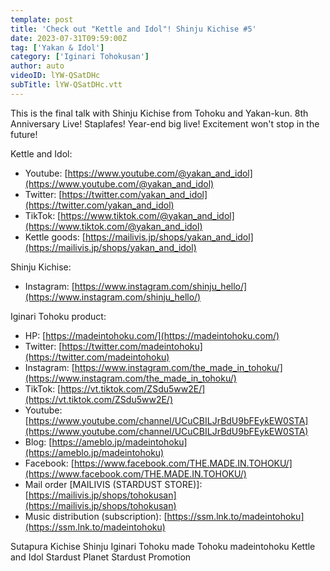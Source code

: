 ```yaml
---
template: post
title: 'Check out "Kettle and Idol"! Shinju Kichise #5'
date: 2023-07-31T09:59:00Z
tag: ['Yakan & Idol']
category: ['Iginari Tohokusan']
author: auto 
videoID: lYW-QSatDHc
subTitle: lYW-QSatDHc.vtt
---
```

This is the final talk with Shinju Kichise from Tohoku and Yakan-kun. 8th Anniversary Live! Staplafes! Year-end big live! Excitement won't stop in the future!

Kettle and Idol:

- Youtube: [https://www.youtube.com/@yakan_and_idol](https://www.youtube.com/@yakan_and_idol)
- Twitter: [https://twitter.com/yakan_and_idol](https://twitter.com/yakan_and_idol)
- TikTok: [https://www.tiktok.com/@yakan_and_idol](https://www.tiktok.com/@yakan_and_idol)
- Kettle goods: [https://mailivis.jp/shops/yakan_and_idol](https://mailivis.jp/shops/yakan_and_idol)

Shinju Kichise:

- Instagram: [https://www.instagram.com/shinju_hello/](https://www.instagram.com/shinju_hello/)

Iginari Tohoku product:

- HP: [https://madeintohoku.com/](https://madeintohoku.com/)
- Twitter: [https://twitter.com/madeintohoku](https://twitter.com/madeintohoku)
- Instagram: [https://www.instagram.com/the_made_in_tohoku/](https://www.instagram.com/the_made_in_tohoku/)
- TikTok: [https://vt.tiktok.com/ZSdu5ww2E/](https://vt.tiktok.com/ZSdu5ww2E/)
- Youtube: [https://www.youtube.com/channel/UCuCBILJrBdU9bFEykEW0STA](https://www.youtube.com/channel/UCuCBILJrBdU9bFEykEW0STA)
- Blog: [https://ameblo.jp/madeintohoku](https://ameblo.jp/madeintohoku)
- Facebook: [https://www.facebook.com/THE.MADE.IN.TOHOKU/](https://www.facebook.com/THE.MADE.IN.TOHOKU/)
- Mail order [MAILIVIS (STARDUST STORE)]: [https://mailivis.jp/shops/tohokusan](https://mailivis.jp/shops/tohokusan)
- Music distribution (subscription): [https://ssm.lnk.to/madeintohoku](https://ssm.lnk.to/madeintohoku)

Sutapura Kichise Shinju Iginari Tohoku made Tohoku madeintohoku Kettle and Idol Stardust Planet Stardust Promotion